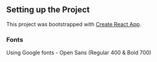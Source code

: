 ## Setting up the Project
This project was bootstrapped with [Create React App](https://github.com/facebook/create-react-app).


### Fonts
Using Google fonts - Open Sans (Regular 400 & Bold 700)

